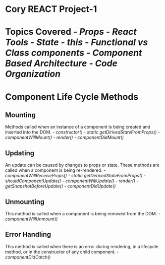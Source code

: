 # Cory REACT Project-1

<h1><b>Topics Covered</b></h>
<i>
- Props
- React Tools
- State
- this
- Functional vs Class components
- Component Based Architecture
- Code Organization
</i>

<br>

<h1>Component Life Cycle Methods</h1>

<h2><b>Mounting</b></h2>
Methods called when an instance of a component is being created and inserted into the DOM.
<i>
- constructor()
- static getDirivedStateFromProps()
- componentWillMount()
- render()
- componentDidMount()
</i>
<br>
<h2><b>Updating</b></h2>
An update can be caused by changes to props or state. These methods are called when a component is being re-rendered.
<i>
- componentWillReceiveProps()
- static getDerivedStateFromProps()
- shouldComponentUpdate()
- componentWillUpdate()
- render()
- getSnapshotBeforeUpdate()
- componentDidUpdate()
</i>
<br>
<h2><b>Unmounting</b></h2>
This method is called when a component is being removed from the DOM.
<i>
- componentWillUnmount()
</i>

<h2><b>Error Handling</b></h2>
This method is called when there is an error during rendering, in a lifecycle method, or in the constructor of any child component.
<i>
- componentDidCatch()
</i>